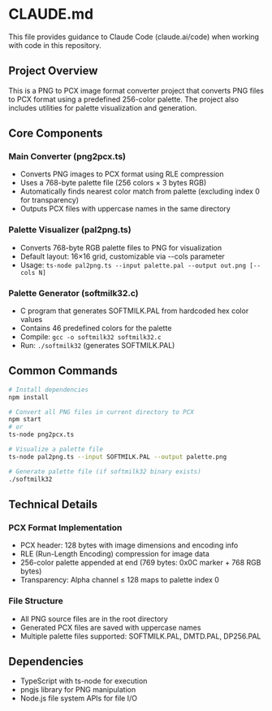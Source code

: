 # CLAUDE.md

This file provides guidance to Claude Code (claude.ai/code) when working with code in this repository.

## Project Overview

This is a PNG to PCX image format converter project that converts PNG files to PCX format using a predefined 256-color palette. The project also includes utilities for palette visualization and generation.

## Core Components

### Main Converter (png2pcx.ts)
- Converts PNG images to PCX format using RLE compression
- Uses a 768-byte palette file (256 colors × 3 bytes RGB)
- Automatically finds nearest color match from palette (excluding index 0 for transparency)
- Outputs PCX files with uppercase names in the same directory

### Palette Visualizer (pal2png.ts)
- Converts 768-byte RGB palette files to PNG for visualization
- Default layout: 16×16 grid, customizable via --cols parameter
- Usage: `ts-node pal2png.ts --input palette.pal --output out.png [--cols N]`

### Palette Generator (softmilk32.c)
- C program that generates SOFTMILK.PAL from hardcoded hex color values
- Contains 46 predefined colors for the palette
- Compile: `gcc -o softmilk32 softmilk32.c`
- Run: `./softmilk32` (generates SOFTMILK.PAL)

## Common Commands

```bash
# Install dependencies
npm install

# Convert all PNG files in current directory to PCX
npm start
# or
ts-node png2pcx.ts

# Visualize a palette file
ts-node pal2png.ts --input SOFTMILK.PAL --output palette.png

# Generate palette file (if softmilk32 binary exists)
./softmilk32
```

## Technical Details

### PCX Format Implementation
- PCX header: 128 bytes with image dimensions and encoding info
- RLE (Run-Length Encoding) compression for image data
- 256-color palette appended at end (769 bytes: 0x0C marker + 768 RGB bytes)
- Transparency: Alpha channel ≤ 128 maps to palette index 0

### File Structure
- All PNG source files are in the root directory
- Generated PCX files are saved with uppercase names
- Multiple palette files supported: SOFTMILK.PAL, DMTD.PAL, DP256.PAL

## Dependencies
- TypeScript with ts-node for execution
- pngjs library for PNG manipulation
- Node.js file system APIs for file I/O